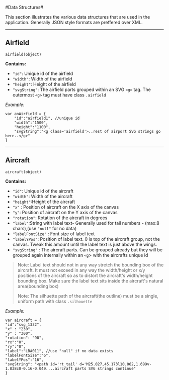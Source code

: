 #Data Structures#

This section illustrates the various data structures that are used in the application. Generally JSON style formats are preffered over XML.  


----------

## Airfield ##

  `airfield(object)`

**Contains:**

- `"id"`: Unique id of the airfield
- `"width"`: Width of the airfield
- `"height"`: Height of the airfield
- `"svgString"`: The airfield parts grouped within an SVG `<g>` tag. The outermost `<g>` tag must have class `.airfield`

*Example:*

    var anAirfield = {
    	"id":"airfield1", //unique id
    	"width":"1500", 
    	"height":"1100",
    	"svgString":"<g class='airfield'>..rest of airport SVG strings go here..</g>"
    }
    
----------

## Aircraft ##

  `aircraft(object)`

**Contains:**

- `"id"`: Unique id of the aircraft
- `"width"`: Width of the aircraft 
- `"height"`:Height of the aircraft
- `"x"` : Position of aircraft on the X axis of the canvas
- `"y"`: Position of aircraft on the Y axis of the canvas
- `"rotation"`: Rotation of the aircraft in degrees
- `"label"`:String with label text- Generally used for tail numbers - (max:8 chars),(use `"null"` for no data)
- `"labelFontSize"` : Font size of label text
- `"labelYPos"`: Position of label text. 0 is top of the aircraft group, not the canvas. Tweak this amount until the label text is just above the wings. 
- `"svgString"` : The aircraft parts. Can be grouped already but they will be grouped again internally within an `<g`> with the aircrafts unique id

> Note: Label text should not in any way stretch the bounding box of the aircraft. It must not exceed in any way the width/height or x/y positions of the aircraft so as to distort the aircraft's width/height bounding box. Make sure the label text sits inside the aircraft's natural area(bounding box)
> 
> Note: The silhuette path of the aircraft(the outline) must be a single, uniform path with class `.silhouette`

*Example:*

    var aircraft = {
    "id":"svg_1332",
    "x" : "230",
    "y" : "300",
    "rotation": "90",
    "rx":"0",
    "ry":"0",
    "label":"LBA011", //use "null" if no data exists
    "labelFontSize":"6",
    "labelYPos":"16",
    "svgString": "<path id='rt_tail' d='M25.027,45.173l10.062,1.699v-1.838c0-0.16-0.049....aircraft parts SVG strings continue"
    }	
    